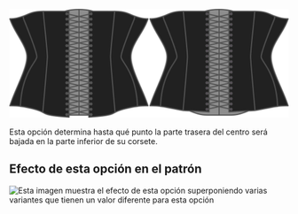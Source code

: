 ![La opción de retroceso en la Catedral](./backdrop.svg)

Esta opción determina hasta qué punto la parte trasera del centro será bajada en la parte inferior de su corsete.

## Efecto de esta opción en el patrón

![Esta imagen muestra el efecto de esta opción superponiendo varias variantes que tienen un valor diferente para esta opción](cathrin\_backdrop\_sample.svg "Efecto de esta opción en el patrón")
